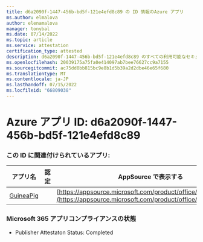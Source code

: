 ```yaml
---
title: d6a2090f-1447-456b-bd5f-121e4efd8c89 の ID 情報のAzure アプリ
ms.author: elmalova
author: elenamalova
manager: tonybal
ms.date: 07/14/2022
ms.topic: article
ms.service: attestation
certification_type: attested
description: d6a2090f-1447-456b-bd5f-121e4efd8c89 のすべての利用可能なセキュリティとコンプライアンス情報。
ms.openlocfilehash: 20039175a75fa0e414097ab7bee76627cc9a7155
ms.sourcegitcommit: ac75dd8bb815bc9e8b1d5b39a2d2dbe46e65f680
ms.translationtype: MT
ms.contentlocale: ja-JP
ms.lasthandoff: 07/15/2022
ms.locfileid: "66809038"
---
```

# <a name="azure-app-id-d6a2090f-1447-456b-bd5f-121e4efd8c89"></a>Azure アプリ ID: d6a2090f-1447-456b-bd5f-121e4efd8c89


### <a name="apps-associated-with-this-id"></a>この ID に関連付けられているアプリ:
| **アプリ名** | **認定** | **AppSource で表示する** |
|--------------|---------------|-----------------------|
| [GuineaPig](../forward/WA200003486.md) |  | [https://appsource.microsoft.com/product/office/WA200003486](https://appsource.microsoft.com/product/office/WA200003486) |

### <a name="microsoft-365-app-compliance-status"></a>Microsoft 365 アプリコンプライアンスの状態
- Publisher Attestaton Status: Completed
